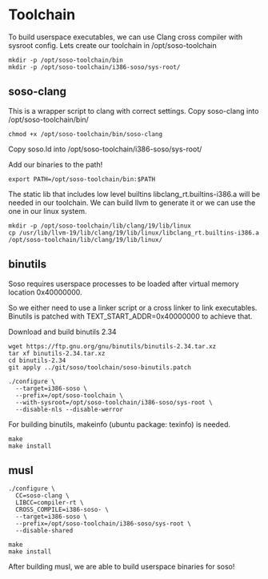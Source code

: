 # Toolchain
To build userspace executables, we can use Clang cross compiler with sysroot config.
Lets create our toolchain in /opt/soso-toolchain

    mkdir -p /opt/soso-toolchain/bin
    mkdir -p /opt/soso-toolchain/i386-soso/sys-root/

## soso-clang
This is a wrapper script to clang with correct settings.
Copy soso-clang into /opt/soso-toolchain/bin/

    chmod +x /opt/soso-toolchain/bin/soso-clang

Copy soso.ld into /opt/soso-toolchain/i386-soso/sys-root/

Add our binaries to the path!

    export PATH=/opt/soso-toolchain/bin:$PATH

The static lib that includes low level builtins libclang_rt.builtins-i386.a will be needed in our toolchain.
We can build llvm to generate it or we can use the one in our linux system.


    mkdir -p /opt/soso-toolchain/lib/clang/19/lib/linux
    cp /usr/lib/llvm-19/lib/clang/19/lib/linux/libclang_rt.builtins-i386.a /opt/soso-toolchain/lib/clang/19/lib/linux/

## binutils
Soso requires userspace processes to be loaded after virtual memory location 0x40000000.

So we either need to use a linker script or a cross linker to link executables.
Binutils is patched with TEXT_START_ADDR=0x40000000 to achieve that.

Download and build binutils 2.34
    
    wget https://ftp.gnu.org/gnu/binutils/binutils-2.34.tar.xz
    tar xf binutils-2.34.tar.xz
    cd binutils-2.34
    git apply ../git/soso/toolchain/soso-binutils.patch

    ./configure \
      --target=i386-soso \
      --prefix=/opt/soso-toolchain \
      --with-sysroot=/opt/soso-toolchain/i386-soso/sys-root \
      --disable-nls --disable-werror

For building binutils, makeinfo (ubuntu package: texinfo) is needed.

    make
    make install


## musl

    ./configure \
      CC=soso-clang \
      LIBCC=compiler-rt \
      CROSS_COMPILE=i386-soso- \
      --target=i386-soso \
      --prefix=/opt/soso-toolchain/i386-soso/sys-root \
      --disable-shared

    make
    make install

After building musl, we are able to build userspace binaries for soso!
